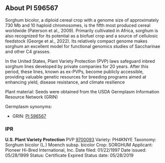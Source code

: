 About PI 596567 
---------------------
Sorghum bicolor, a diploid cereal crop with a genome size of approximately 730 Mb and 10 haploid chromosomes, is the fifth most produced cereal worldwide (Paterson et al., 2009). Primarily cultivated in Africa, sorghum is also recognized for its potential as a biofuel crop and a source of cellulosic feedstock (George et al., 2022). Its relatively compact genome makes sorghum an excellent model for functional genomics studies of Saccharinae and other C4 grasses.

In the United States, Plant Variety Protection (PVP) laws safeguard inbred sorghum lines developed by private companies for 20 years. After this period, these lines, known as ex-PVPs, become publicly accessible, providing valuable genetic resources for breeding programs aimed at enhancing yield, disease resistance, and climate resilience

Plant material: Seeds were obtained from the USDA Germplasm Information Resource Network (GRIN)

Germplasm synonyms:
* GRIN: [PI 596567](https://npgsweb.ars-grin.gov/gringlobal/accessiondetail.aspx?id=1539677)

### IPR 
**U.S. Plant Variety Protection**
PVP [9700093](https://apps.ams.usda.gov/CMS/AdobeImages/009700093.pdf)
Variety: PH4KNYE
Taxonomy: Sorghum bicolor (L.) Moench subsp. bicolor
Crop: SORGHUM
Applicant: Pioneer Hi-Bred International, Inc.
Date filed: 01/22/1997
Date issued: 05/28/1999
Status: Certificate Expired
Status date: 05/28/2019
